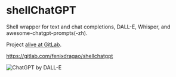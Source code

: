 # shellChatGPT

Shell wrapper for text and chat completions, DALL-E, Whisper, and awesome-chatgpt-prompts(-zh).


Project [alive at GitLab](https://gitlab.com/fenixdragao/shellchatgpt).

<https://gitlab.com/fenixdragao/shellchatgpt>


![ChatGPT by DALL-E](https://gitlab.com/mountaineerbr/etc/-/raw/main/gfx/dalle_out20b.png)

